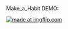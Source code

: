 Make_a_Habit DEMO:

<a href="https://imgflip.com/gif/3miyy9"><img src="https://i.imgflip.com/3miyy9.gif" title="made at imgflip.com"/></a>
